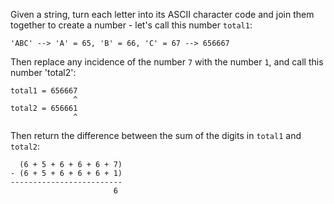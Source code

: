 Given a string, turn each letter into its ASCII character code and join them together to create a number - let's call this number `total1`:

```
'ABC' --> 'A' = 65, 'B' = 66, 'C' = 67 --> 656667
```

Then replace any incidence of the number `7` with the number `1`, and call this number 'total2':
```
total1 = 656667
              ^
total2 = 656661
              ^
```

Then return the difference between the sum of the digits in `total1` and `total2`:

```
  (6 + 5 + 6 + 6 + 6 + 7)
- (6 + 5 + 6 + 6 + 6 + 1)
-------------------------
                       6
```